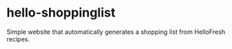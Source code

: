 # hello-shoppinglist
Simple website that automatically generates a shopping list from HelloFresh recipes.

